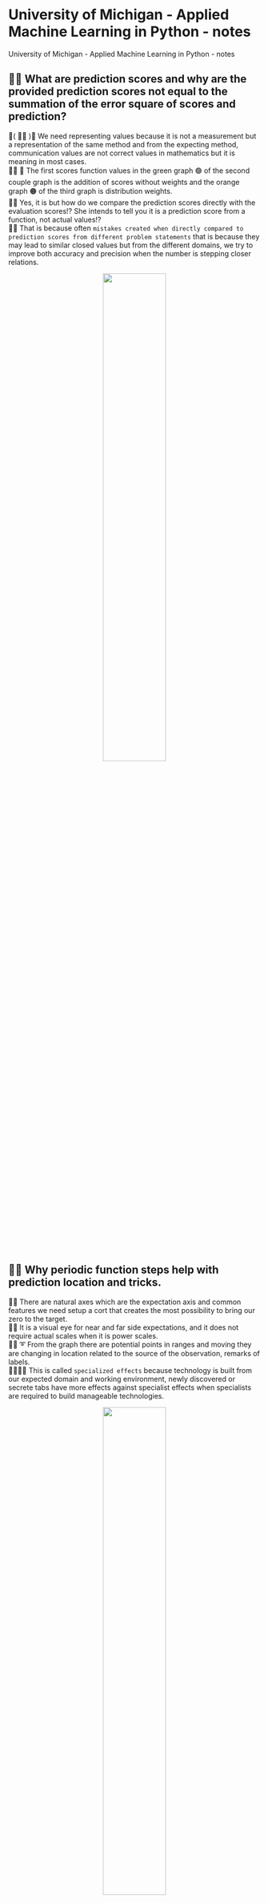 # University of Michigan - Applied Machine Learning in Python - notes
University of Michigan - Applied Machine Learning in Python - notes

## 🧸💬 What are prediction scores and why are the provided prediction scores not equal to the summation of the error square of scores and prediction?
💃( 👩‍🏫 )💬 We need representing values because it is not a measurement but a representation of the same method and from the expecting method, communication values are not correct values in mathematics but it is meaning in most cases. </br>
👧💬 🎈 The first scores function values in the green graph 🟢 of the second couple graph is the addition of scores without weights and the orange graph 🟠 of the third graph is distribution weights. </br>
🐐💬 Yes, it is but how do we compare the prediction scores directly with the evaluation scores⁉️ She intends to tell you it is a prediction score from a function, not actual values⁉️ </br>
🦤💬 That is because often ```mistakes created when directly compared to prediction scores from different problem statements``` that is because they may lead to similar closed values but from the different domains, we try to improve both accuracy and precision when the number is stepping closer relations. </br>


<p align="center" width="100%">
    <img width="50%" src="https://github.com/jkaewprateep/lessonfrom_Applied-Machine-Learning-in-Python/blob/main/01.png">
</p>

## 🧸💬 Why periodic function steps help with prediction location and tricks.
🦭💬 There are natural axes which are the expectation axis and common features we need setup a cort that creates the most possibility to bring our zero to the target. </br>
🐯💬 It is a visual eye for near and far side expectations, and it does not require actual scales when it is power scales. </br>
🐑💬 ➰ From the graph there are potential points in ranges and moving they are changing in location related to the source of the observation, remarks of labels. </br>
🐨🎁🎵🎶 This is called ```specialized effects``` because technology is built from our expected domain and working environment, newly discovered or secrete tabs have more effects against specialist effects when specialists are required to build manageable technologies. </br>


<p align="center" width="100%">
    <img width="50%" src="https://github.com/jkaewprateep/lessonfrom_Applied-Machine-Learning-in-Python/blob/main/03.png">
</p>

## 🧸💬 What are quadratic functions and what are coefficients order and priority?
💃( 👩‍🏫 )💬 Prediction for accelerated actions from known databases use SGD because it is prediction, clarifies, and studies well as information and study angles are from our solution and statements. </br>
🦤💬 To succeed we cannot directive the action wind strikes and collision domain to work on the true object, we had this small capability in our calculation called work resistances as coefficients of the quadratic functions. ( The picture is a simulation and it could happen fast or as long as manufacturing designs ) </br>
👧💬 🎈 Most effective is not the most variables but it is the most precise target as objective required because pieces of equipment are controlled by humans. </br>
🐐💬 They are challenging on fast responsive feedback systems and automatically work when sometimes the most stable ( dull ) perform the perfect task on this. </br>


<p align="center" width="100%">
    <img width="75%" src="https://github.com/jkaewprateep/lessonfrom_Applied-Machine-Learning-in-Python/blob/main/04.png">
</p>

## 🧸💬 How does recall effects learning rates and output result from control function?
🐨🎁🎵🎶 A percentage success is not the highest accuracy estimation number but effective of costs and responsible functions with correct degree calculation. ```np.where(precision==0.75)[0][0]``` </br>
🐨🎁🎵🎶 Then we can estimate value of input for target percentage to success from ROC graph as hand drawing techniques ```[ x for x in fpr_lr if x >= 0.15 and x <= 0.25] ``` </br>
🦤💬 📺💬 We can find only estimation values from the ROC curves, the reason is we do not have the original function transformed in this period but we expect from insights observations. </br>
🐐💬 In a few moments later, I have backed up the time planning from the Sentinal they developed the technology of the Galaxy.  🚀 🌌 ( 🧸💬 Are we going to or going back⁉️ ) </br>


<p align="center" width="100%">
    <img width="50%" src="https://github.com/jkaewprateep/lessonfrom_Applied-Machine-Learning-in-Python/blob/main/05.png">
</p>

## 🧸💬 Precision recall curve and estimates value by graph linearity for example prediction output of the function for value of specific control values input.
🐑💬 ➰ Effective learning is not from one source of its inputs because learning from potential knowledge with memory can help develop into a more accurate number in a higher degree faster than only one source input or empty learning. In the experiments folding validation and multiple sources of the same categories can explain the training data overfits problem because we build tools as utilities. ( 🐐💬 Tools are made for specific purposes and Utilities are made for specific missions ) </br>
💃( 👩‍🏫 )💬 Developing LSTM or re-current networks with logical gates select to remember and forget of learning is to elevate of model learning rate and new level of accuracy but not success and costs of computational in the beginning make it not as fast as developed as it should until now. The recurrent networks become more interesting again with sequential problems when they are led in object location matrix and prediction with the same computational power required. 


<p align="center" width="100%">
    <img width="50%" src="https://github.com/jkaewprateep/lessonfrom_Applied-Machine-Learning-in-Python/blob/main/06.png">
</p>

## 🧸💬 Heats mapping of liner distribution, global linear distribution display of weight, and labels matrix ( GridSearch ).
![Alt text](https://github.com/jkaewprateep/lessonfrom_Applied-Machine-Learning-in-Python/blob/main/07.png?raw=true "Title")

## 🐑💬 ➰ Regression problem with regression models ##
🐑💬 ➰ This is not fool or tricks you but it is how we deal with the problem with linear-regression model and linear regression method, you may apply both SGD momentums. logistics and Adam.
```
from sklearn.neural_network import MLPClassifier
from sklearn.preprocessing import MinMaxScaler, PowerTransformer, StandardScaler, RobustScaler, QuantileTransformer, MaxAbsScaler, Normalizer
from sklearn.model_selection import train_test_split
# from sklearn.metrics import roc_auc_score
import pickle
from os.path import exists

from sklearn.naive_bayes import MultinomialNB
from sklearn.utils import shuffle
from random import randrange

def engagement_model():
    rec = None
    df_test = pd.read_csv('assets/test.csv')
    df_train = pd.read_csv('assets/train.csv')
    
    # YOUR CODE HERE
    # raise NotImplementedError()
    
    ###
    # df_train = df_train[df_train["normalization_rate"] > 0]
    df_train["avg_speakerspeed"] = np.nanmean(df_train["speaker_speed"]) - df_train["speaker_speed"]
    df_train["avg_easiness"] = np.nanmean(df_train["easiness"]) - df_train["easiness"]
    df_train["avg_normalization_rate"] = np.nanmean(df_train["normalization_rate"]) - df_train["normalization_rate"]

    df_test["avg_speakerspeed"] = np.nanmean(df_test["speaker_speed"]) - df_test["speaker_speed"]
    df_test["avg_easiness"] = np.nanmean(df_test["easiness"]) - df_test["easiness"]
    df_test["avg_normalization_rate"] = np.nanmean(df_test["normalization_rate"]) - df_test["normalization_rate"]
    ###
    
    # For prediction is engagement == True;
    df_train_X = df_train[["title_word_count", "document_entropy", "freshness", "easiness", "fraction_stopword_presence", "normalization_rate", 
                           "speaker_speed", "silent_period_rate"]];
    
    
    df_train_y = df_train[["engagement"]];
    df_train_y["engagement"] = df_train_y["engagement"].apply( lambda x : 1.0 if x == True else 0.0 );

    X_train, X_test, y_train, y_test = train_test_split(df_train_X, df_train_y, random_state = 0)
    
    scaler = StandardScaler();
    # scaler = StandardScaler().fit(df_train_X); #<<<<<<<<<<<<<<<<<<<<
    
    X_train_scaled = scaler.fit_transform(df_train_X)
    X_test_scaled = scaler.transform(df_train_X)
    
    #########################################################
    load_model = MLPClassifier(hidden_layer_sizes=[152, 14], activation='tanh', solver='adam', alpha=0.01, batch_size=1024, learning_rate='adaptive', 
                               learning_rate_init=0.00000000001, power_t=0.5, max_iter=300, shuffle=True, random_state=1, tol=0.0001, verbose=False, 
                               warm_start=False, momentum=0.9, nesterovs_momentum=True, early_stopping=True, validation_fraction=0.1, beta_1=0.9, beta_2=0.999, 
                               epsilon=1e-09, n_iter_no_change=10, max_fun=15000)     
    #########################################################
    
    ###
    filename = 'trained_model.sav'
    if exists(filename):
        load_model = pickle.load(open(filename, 'rb'));
        scaler = pickle.load(open('Scaler.pk', 'rb'));

    else:    
        
        load_model = MLPClassifier(solver='adam', activation='tanh', hidden_layer_sizes=(128, 256, 256, 256, 128, 32), random_state=1,
                                       alpha=0.01, batch_size=1024, learning_rate='adaptive', power_t=0.5, shuffle=True,
                                       max_iter=300,verbose=10,learning_rate_init=0.00001, momentum=0.9, nesterovs_momentum=True, 
                                       early_stopping=True, validation_fraction=0.1, beta_1=0.9, beta_2=0.999, epsilon=1e-09, 
                                       n_iter_no_change=10, max_fun=15000);
        
        for i in range(1000):
            ###
            df_train = pd.read_csv('assets/train.csv')
            random_state = randrange(42);
            df_train = shuffle(df_train, random_state=random_state);
            df_train_X = df_train[["title_word_count", "document_entropy", "freshness", "easiness", "fraction_stopword_presence", "normalization_rate", 
                           "speaker_speed", "silent_period_rate"]];
            df_train_y = df_train[["engagement"]];
            df_train_y["engagement"] = df_train_y["engagement"].apply( lambda x : 1.0 if x == True else 0.0 );
            
            X_train_scaled = scaler.fit_transform(df_train_X)
            
            
            load_model = load_model.fit(X_train_scaled, df_train_y);
            ###

            pickle.dump(load_model, open(filename, 'wb'));
            pickle.dump(scaler, open('Scaler.pk', 'wb'));
            ##########
            load_model = pickle.load(open(filename, 'rb'));
            scaler = pickle.load(open('Scaler.pk', 'rb'));

            print( i, load_model.score(X_train_scaled, df_train_y) );

            if load_model.score(X_train_scaled, df_train_y) > 0.95 :
                print( "load_model.score(X_train_scaled, df_train_y) > 0.95" );
                break;
            ###
        
        pickle.dump(load_model, open(filename, 'wb'));
        pickle.dump(scaler, open('Scaler.pk', 'wb'));

    
    df_testrec = df_test[["title_word_count", "document_entropy", "freshness", "easiness", "fraction_stopword_presence", "normalization_rate", 
                           "speaker_speed", "silent_period_rate"]];
    
    to_predictdf = scaler.transform(df_testrec)

    predictions = load_model.predict(to_predictdf)
    
    index_integer = pd.DataFrame([]);
    index_integer["id"] = df_test["id"].astype("int");
    index_integer["engagement"] = index_integer.apply( lambda x : predictions[x.index] );
    
    predictions = index_integer;
    predictions = predictions.set_index("id");

    
    print('Breast cancer dataset')
    print('Accuracy of NN classifier on training set: {:.2f}'
    .format(load_model.score(X_train_scaled, df_train_y)))
    print('Accuracy of NN classifier on test set: {:.2f}'
    .format(load_model.score(X_test_scaled, df_train_y)))
    
    return predictions.iloc[:,0];
```
